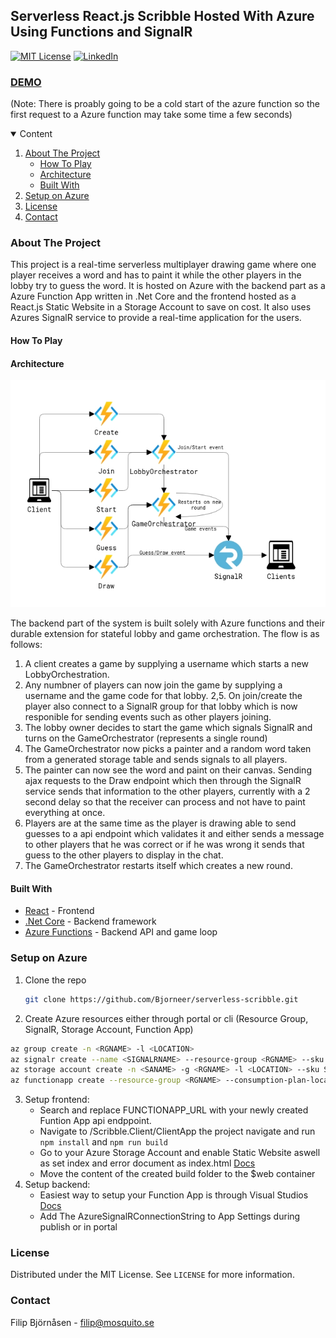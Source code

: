 ## Serverless React.js Scribble Hosted With Azure Using Functions and SignalR

[![MIT License][license-shield]][license-url]
[![LinkedIn][linkedin-shield]][linkedin-url]

### [DEMO](https://scribblestorage.z16.web.core.windows.net/) 
(Note: There is proably going to be a cold start of the azure function so the first request to a Azure function may take some time a few seconds)



<details open="open">
  <summary>Content</summary>
  <ol>
    <li>
      <a href="#about-the-project">About The Project</a>
      <ul>
        <li><a href="#how-to-play">How To Play</a></li>
        <li><a href="#architecture">Architecture</a></li>
        <li><a href="#built-with">Built With</a></li>
      </ul>
    </li>
    <li><a href="#setup-on-azure">Setup on Azure</a></li>
    <li><a href="#license">License</a></li>
    <li><a href="#contact">Contact</a></li>
  </ol>
</details>



### About The Project

This project is a real-time serverless multiplayer drawing game where one player receives a word and has to paint it while the other players in the lobby try to guess the word. It is hosted on Azure with the backend part as a Azure Function App written in .Net Core and the frontend hosted as a React.js Static Website in a Storage Account to save on cost. It also uses Azures SignalR service to provide a real-time application for the users.  

#### How To Play

#### Architecture

![alt text][architecture]

The backend part of the system is built solely with Azure functions and their durable extension for stateful lobby and game orchestration. The flow is as follows:
1. A client creates a game by supplying a username which starts a new LobbyOrchestration.
2. Any numbner of players can now join the game by supplying a username and the game code for that lobby.
  2,5. On join/create the player also connect to a SignalR group for that lobby which is now responible for sending events such as other players joining.
3. The lobby owner decides to start the game which signals SignalR and turns on the GameOrchestrator (represents a single round)
4. The GameOrchestrator now picks a painter and a random word taken from a generated storage table and sends signals to all players.
5. The painter can now see the word and paint on their canvas. Sending ajax requests to the Draw endpoint which then through the SignalR service sends that information to the other players, currently with a 2 second delay so that the receiver can process and not have to paint everything at once. 
6. Players are at the same time as the player is drawing able to send guesses to a api endpoint which validates it and either sends a message to other players that he was correct or if he was wrong it sends that guess to the other players to display in the chat. 
7. The GameOrchestrator restarts itself which creates a new round.


#### Built With

* [React](https://reactjs.org/) - Frontend
* [.Net Core](https://docs.microsoft.com/en-us/dotnet/fundamentals/) - Backend framework
* [Azure Functions](https://azure.microsoft.com/en-us/services/functions/) - Backend API and game loop

### Setup on Azure

1. Clone the repo
   ```sh
   git clone https://github.com/Bjorneer/serverless-scribble.git
   ```
2. Create Azure resources either through portal or cli (Resource Group, SignalR, Storage Account, Function App)
  ```sh
  az group create -n <RGNAME> -l <LOCATION>
  az signalr create --name <SIGNALRNAME> --resource-group <RGNAME> --sku Free --unit-count 1
  az storage account create -n <SANAME> -g <RGNAME> -l <LOCATION> --sku Standard_LRS
  az functionapp create --resource-group <RGNAME> --consumption-plan-location <LOCATION> --runtime dotnet --functions-version 3 --name <APPNAME> --storage-account <SANAME>
  ```
3. Setup frontend: 
    * Search and replace FUNCTIONAPP_URL with your newly created Funtion App api endppoint.
    * Navigate to /Scribble.Client/ClientApp the project navigate and run ```npm install``` and ```npm run build```
    * Go to your Azure Storage Account and enable Static Website aswell as set index and error document as index.html [Docs](https://docs.microsoft.com/en-us/azure/storage/blobs/storage-blob-static-website)
    * Move the content of the created build folder to the $web container
4. Setup backend:
    * Easiest way to setup your Function App is through Visual Studios [Docs](https://docs.microsoft.com/sv-se/azure/azure-functions/functions-develop-vs#publish-to-azure)
    * Add The AzureSignalRConnectionString to App Settings during publish or in portal

### License

Distributed under the MIT License. See `LICENSE` for more information.

### Contact

Filip Björnåsen - filip@mosquito.se

[license-shield]: https://img.shields.io/github/license/othneildrew/Best-README-Template.svg?style=for-the-badge
[license-url]: https://github.com/Bjorneer/serverless-scribble/blob/master/LICENSE
[linkedin-shield]: https://img.shields.io/badge/-LinkedIn-black.svg?style=for-the-badge&logo=linkedin&colorB=555
[linkedin-url]: https://www.linkedin.com/in/filip-bj%C3%B6rn%C3%A5sen-b07a7a1b3/
[architecture]: Assets/azure-scribble-architecture.PNG
